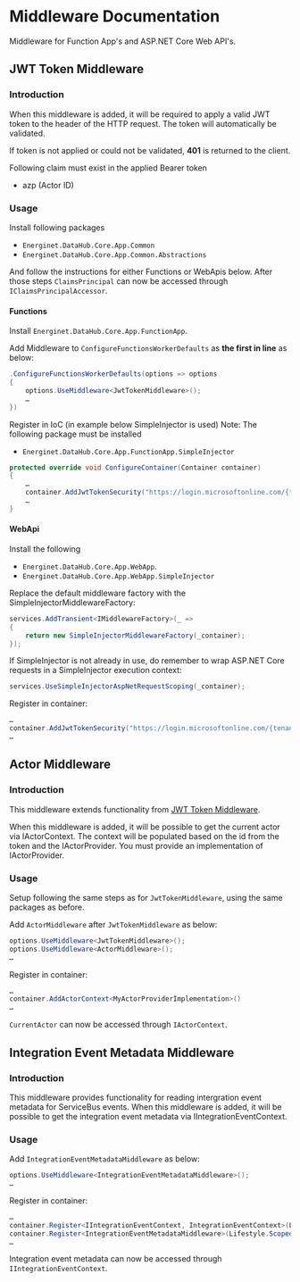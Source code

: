 # Middleware Documentation

Middleware for Function App's and ASP.NET Core Web API's.

## JWT Token Middleware

### Introduction

When this middleware is added, it will be required to apply a valid JWT token to the header of the HTTP request. The token will automatically be validated.

If token is not applied or could not be validated, **401** is returned to the client.

Following claim must exist in the applied Bearer token

- azp (Actor ID)

### Usage

Install following packages

- `Energinet.DataHub.Core.App.Common`
- `Energinet.DataHub.Core.App.Common.Abstractions`

And follow the instructions for either Functions or WebApis below. After those steps `ClaimsPrincipal` can now be accessed through `IClaimsPrincipalAccessor`.

#### Functions

Install `Energinet.DataHub.Core.App.FunctionApp`.

Add Middleware to `ConfigureFunctionsWorkerDefaults` as **the first in line** as below:

```c#
.ConfigureFunctionsWorkerDefaults(options => options
{
    options.UseMiddleware<JwtTokenMiddleware>();
    …
})
```

Register in IoC (in example below SimpleInjector is used)
Note: The following package must be installed

- `Energinet.DataHub.Core.App.FunctionApp.SimpleInjector`

```c#
protected override void ConfigureContainer(Container container)
{
    …
    container.AddJwtTokenSecurity("https://login.microsoftonline.com/{tenantId}/v2.0/.well-known/openid-configuration", "audience")
    …
}
```

#### WebApi

Install the following

- `Energinet.DataHub.Core.App.WebApp`.
- `Energinet.DataHub.Core.App.WebApp.SimpleInjector`

Replace the default middleware factory with the SimpleInjectorMiddlewareFactory:

```c#
services.AddTransient<IMiddlewareFactory>(_ =>
{
    return new SimpleInjectorMiddlewareFactory(_container);
});
```

If SimpleInjector is not already in use, do remember to wrap ASP.NET Core requests in a SimpleInjector execution context:

```c#
services.UseSimpleInjectorAspNetRequestScoping(_container);
```

Register in container:

```c#
…
container.AddJwtTokenSecurity("https://login.microsoftonline.com/{tenantId}/v2.0/.well-known/openid-configuration", "audience")
…
```

## Actor Middleware

### Introduction

This middleware extends functionality from [JWT Token Middleware](#jwt-token-middleware).

When this middleware is added, it will be possible to get the current actor via IActorContext. The context will be populated based on the id from the token and the IActorProvider. You must provide an implementation of IActorProvider.

### Usage

Setup following the same steps as for `JwtTokenMiddleware`, using the same packages as before.

Add `ActorMiddleware` after `JwtTokenMiddleware` as below:

```c#
options.UseMiddleware<JwtTokenMiddleware>();
options.UseMiddleware<ActorMiddleware>();
…
```

Register in container:

```c#
…
container.AddActorContext<MyActorProviderImplementation>()
…
```

`CurrentActor` can now be accessed through `IActorContext`.

## Integration Event Metadata Middleware

### Introduction

This middleware provides functionality for reading intergration event metadata for ServiceBus events. When this middleware is added, it will be possible to get the integration event metadata via IIntegrationEventContext.

### Usage

Add `IntegrationEventMetadataMiddleware` as below:

```c#
options.UseMiddleware<IntegrationEventMetadataMiddleware>();
…
```

Register in container:

```c#
…
container.Register<IIntegrationEventContext, IntegrationEventContext>(Lifestyle.Scoped);
container.Register<IntegrationEventMetadataMiddleware>(Lifestyle.Scoped);
…
```

Integration event metadata can now be accessed through `IIntegrationEventContext`.

